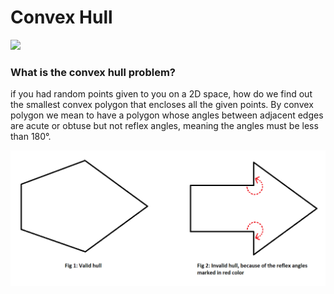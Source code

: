 # Convex Hull

![](https://github.com/thoi98/convexHull/blob/main/extras/animation.gif)

### What is the convex hull problem?

if you had random points given to you on a 2D space, how do we find out the smallest convex polygon that encloses all the given points. By convex polygon we mean to have a polygon whose angles between adjacent edges are acute or obtuse but not reflex angles, meaning the angles must be less than 180&deg;.

![](https://github.com/thoi98/convexHull/blob/readme/extras/valid_invalid_hull.png)
